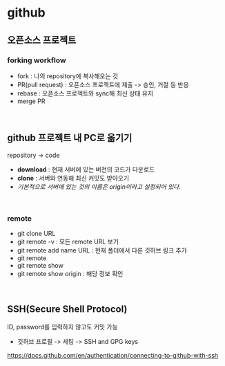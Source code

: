 # github

## 오픈소스 프로젝트

### forking workflow
* fork : 나의 repository에 복사해오는 것
* PR(pull request) : 오픈소스 프로젝트에 제출 -> 승인, 거절 등 반응 
* rebase : 오픈소스 프로젝트와 sync해 최신 상태 유지
* merge PR

<br>

## github 프로젝트 내 PC로 옮기기
repository -> code 

* <strong>download</strong> : 현재 서버에 있는 버전의 코드가 다운로드 
* <strong>clone</strong> : 서버와 연동해 최신 커밋도 받아오기
* <em>기본적으로 서버에 있는 것의 이름은 origin이라고 설정되어 있다.</em>

<br>

### remote
* git clone URL  
* git remote -v : 모든 remote URL 보기 
* git remote add name URL : 현재 폴더에서 다른 깃허브 링크 추가
* git remote 
* git remote show 
* git remote show origin : 해당 정보 확인

<br>

## SSH(Secure Shell Protocol)
ID, password를 입력하지 않고도 커밋 가능
* 깃허브 프로필 -> 세팅 -> SSH and GPG keys

https://docs.github.com/en/authentication/connecting-to-github-with-ssh
